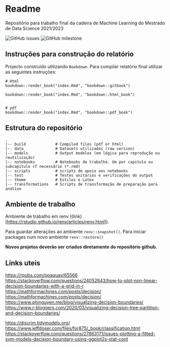 # Readme
Repositório para trabalho final da cadeira de Machine Learning do Mestrado de Data Science 2021/2023

![GitHub issues](https://img.shields.io/github/issues/pmags/fcup_ml_modelCompare?style=flat-square)
![GitHub milestone](https://img.shields.io/github/milestones/progress-percent/pmags/fcup_ml_modelCompare/1?style=flat-square)

## Instruções para construção do relatório

Projecto construido utilizando `Bookdown`. Para compilar relatório final utilizar as seguintes instruções:

```
# Html
bookdown::render_book("index.Rmd", "bookdown::gitbook")

bookdown::render_book("index.Rmd", "bookdown::html_book")


# pdf
bookdown::render_book("index.Rmd", "bookdown::pdf_book")

```

## Estrutura do repositório

```
.
|-- build             # Compiled files (pdf or html)
|-- data              # Datasets utilizados (raw version)
|-- models            # Output modelos (em lógica para reprodução ou reutilização)
|-- notebooks         # Notebooks de trabalho. Um por capitulo ou subcapitulo cf necessário (*.rmd)
|-- scripts           # scripts de apoio aos notebooks
|-- test              # Testes unitários e verificações do output
|-- theme             # Estilos e Latex
|-- transformations   # Scripts de transformação de preparação para análise
```

## Ambiente de trabalho

Ambiente de trabalho em renv ((link)[https://rstudio.github.io/renv/articles/renv.html]).

Para guardar alterações ao ambiente `renv::snapshot()`.
Para iniciar packages num novo ambiente `renv::restore()`

**Novos projetos deverão ser criados diretamente do repositório github.**


## Links uteis


https://rpubs.com/ppaquay/65566
https://stackoverflow.com/questions/24052643/how-to-plot-non-linear-decision-boundaries-with-a-grid-in-r
https://mathformachines.com/posts/decision/
https://mathformachines.com/posts/decision/
https://www.phinguyen.me/blog/visualizing-decision-boundaries/
https://www.r-bloggers.com/2020/03/visualizing-decision-tree-partition-and-decision-boundaries/

https://discrim.tidymodels.org/
https://www.jeffdoser.com/files/for875/_book/classification.html
https://stackoverflow.com/questions/27863171/issues-plotting-a-fitted-svm-models-decision-boundary-using-ggplot2s-stat-cont
